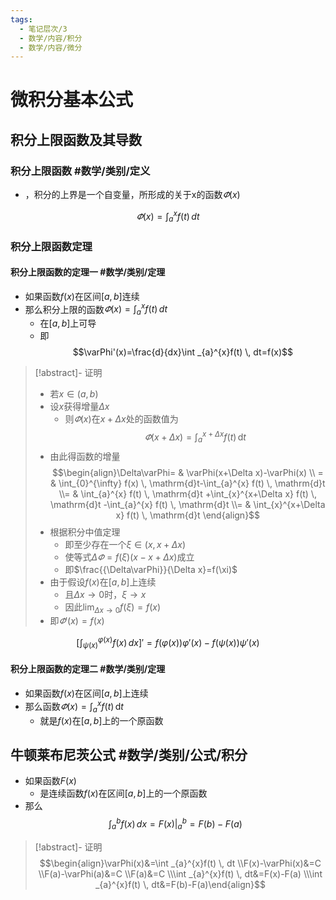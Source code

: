```yaml
---
tags:
  - 笔记层次/3
  - 数学/内容/积分
  - 数学/内容/微分
---
```


# 微积分基本公式

## 积分上限函数及其导数

### 积分上限函数 #数学/类别/定义 

- ，积分的上界是一个自变量，所形成的关于x的函数$\varPhi(x)$

$$
\varPhi(x)=\int _{a}^{x}f(t) \, dt
$$

### 积分上限函数定理

#### 积分上限函数的定理一 #数学/类别/定理 
- 如果函数$f(x)$在区间$[a,b]$连续
- 那么积分上限的函数$\varPhi(x)=\int_{a}^{x}f(t)\,dt$
	- 在$[a,b]$上可导
	- 即$$\varPhi'(x)=\frac{d}{dx}\int _{a}^{x}f(t) \, dt=f(x)$$

> [!abstract]- 证明
> - 若$x\in(a,b)$
> - 设$x$获得增量$\Delta x$
> 	- 则$\varPhi(x)$在$x+\Delta x$处的函数值为$$\varPhi(x+\Delta x)=\int_{a}^{x+\Delta x} f(t) \, \mathrm{d}t $$
> - 由此得函数的增量$$\begin{align}\Delta\varPhi= & \varPhi(x+\Delta x)-\varPhi(x) \\ = & \int_{0}^{\infty} f(x) \, \mathrm{d}t-\int_{a}^{x} f(t) \, \mathrm{d}t \\=  & \int_{a}^{x} f(t) \, \mathrm{d}t +\int_{x}^{x+\Delta x} f(t) \, \mathrm{d}t -\int_{a}^{x} f(t) \, \mathrm{d}t \\=  & \int_{x}^{x+\Delta x} f(t) \, \mathrm{d}t \end{align}$$
> - 根据积分中值定理
> 	- 即至少存在一个$\xi \in(x,x+\Delta x)$
> 	- 使等式$\Delta\varPhi=f(\xi)(x-x+\Delta x)$成立
> 	- 即$\frac{{\Delta\varPhi}}{\Delta x}=f(\xi)$
> - 由于假设$f(x)$在$[a,b]$上连续
> 	- 且$\Delta x\to 0$时，$\xi\to x$
> 	- 因此$\lim_{ \Delta x \to 0 }f(\xi)=f(x)$
> - 即$\varPhi'(x)=f(x)$


$$
\left[ \int ^{\varphi(x)}_{\psi(x)}f(x) \, dx  \right]'=f(\varphi(x))\varphi'(x)-f(\psi(x))\psi'(x)
$$

#### 积分上限函数的定理二 #数学/类别/定理 

- 如果函数$f(x)$在区间$[a,b]$上连续
- 那么函数$\varPhi(x)=\int_{a}^{x} f(t) \, \mathrm{d}t$
	- 就是$f(x)$在$[a,b]$上的一个原函数

## 牛顿莱布尼茨公式 #数学/类别/公式/积分 

- 如果函数$F(x)$
	- 是连续函数$f(x)$在区间$[a,b]$上的一个原函数
- 那么$$\int ^{b}_{a}f(x) \, dx=F(x)|_{a}^{b} =F(b)-F(a)$$

> [!abstract]- 证明
> $$\begin{align}\varPhi(x)&=\int _{a}^{x}f(t) \, dt \\F(x)-\varPhi(x)&=C \\F(a)-\varPhi(a)&=C \\F(a)&=C \\\int _{a}^{x}f(t) \, dt&=F(x)-F(a) \\\int _{a}^{x}f(t) \, dt&=F(b)-F(a)\end{align}$$